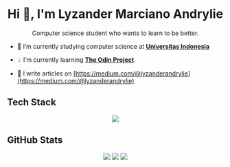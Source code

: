 <h1 align="center">Hi 👋, I'm Lyzander Marciano Andrylie</h1>
<p align="center">Computer science student who wants to learn to be better.</p>

- 🏫 I’m currently studying computer science at [**Universitas Indonesia**](https://www.ui.ac.id/)

- 💡 I’m currently learning [**The Odin Project**](https://www.theodinproject.com/)

- 📝 I write articles on [https://medium.com/@lyzanderandrylie](https://medium.com/@lyzanderandrylie)

## Tech Stack

<p align="center">
  <a href="https://skillicons.dev">
    <img src="https://skillicons.dev/icons?i=python,java,javascript,typescript,html,css,react,nextjs,nestjs,django,fastapi,spring,postgresql" />
  </a>
</p>

## GitHub Stats
<p align="center">
  <img src="https://github-readme-stats.vercel.app/api?username=LyzanderAndrylie&theme=midnight-purple&hide_border=false&include_all_commits=false&count_private=false" />
  <img src="https://github-readme-streak-stats.herokuapp.com/?user=LyzanderAndrylie&theme=midnight-purple&hide_border=false" />
  <img src="https://github-readme-stats.vercel.app/api/top-langs/?username=LyzanderAndrylie&theme=midnight-purple&hide_border=false&include_all_commits=false&count_private=false&layout=compact" />
</p>
